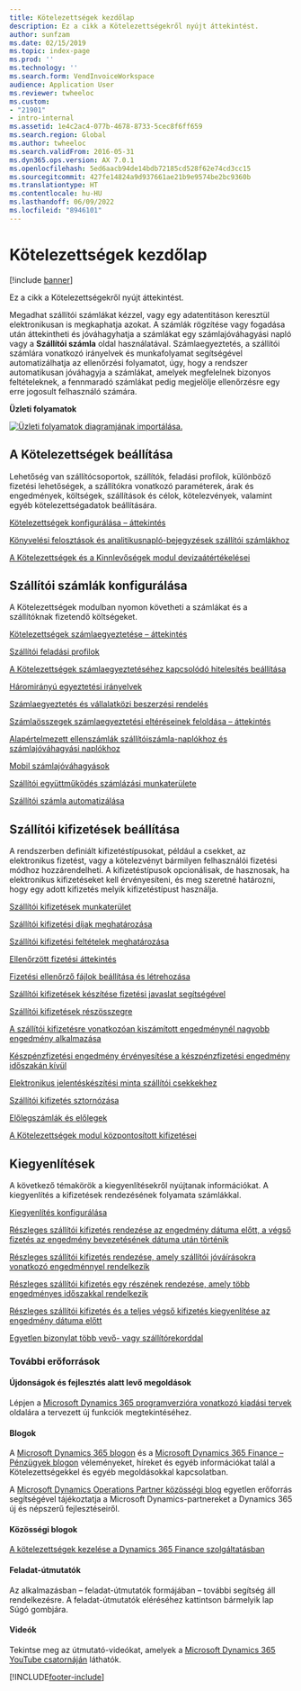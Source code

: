 ```yaml
---
title: Kötelezettségek kezdőlap
description: Ez a cikk a Kötelezettségekről nyújt áttekintést.
author: sunfzam
ms.date: 02/15/2019
ms.topic: index-page
ms.prod: ''
ms.technology: ''
ms.search.form: VendInvoiceWorkspace
audience: Application User
ms.reviewer: twheeloc
ms.custom:
- "21901"
- intro-internal
ms.assetid: 1e4c2ac4-077b-4678-8733-5cec8f6ff659
ms.search.region: Global
ms.author: twheeloc
ms.search.validFrom: 2016-05-31
ms.dyn365.ops.version: AX 7.0.1
ms.openlocfilehash: 5ed6aacb94de14bdb72185cd528f62e74cd3cc15
ms.sourcegitcommit: 427fe14824a9d937661ae21b9e9574be2bc9360b
ms.translationtype: HT
ms.contentlocale: hu-HU
ms.lasthandoff: 06/09/2022
ms.locfileid: "8946101"
---
```

# <a name="accounts-payable-home-page"></a>Kötelezettségek kezdőlap

[!include [banner](../includes/banner.md)]

Ez a cikk a Kötelezettségekről nyújt áttekintést. 

Megadhat szállítói számlákat kézzel, vagy egy adatentitáson keresztül elektronikusan is megkaphatja azokat. A számlák rögzítése vagy fogadása után áttekintheti és jóváhagyhatja a számlákat egy számlajóváhagyási napló vagy a **Szállítói számla** oldal használatával. Számlaegyeztetés, a szállítói számlára vonatkozó irányelvek és munkafolyamat segítségével automatizálhatja az ellenőrzési folyamatot, úgy, hogy a rendszer automatikusan jóváhagyja a számlákat, amelyek megfelelnek bizonyos feltételeknek, a fennmaradó számlákat pedig megjelölje ellenőrzésre egy erre jogosult felhasználó számára.

**Üzleti folyamatok**

[![Üzleti folyamatok diagramjának importálása.](./media/AP-process.PNG)](./media/AP-process.PNG)

## <a name="set-up-accounts-payable"></a>A Kötelezettségek beállítása

Lehetőség van szállítócsoportok, szállítók, feladási profilok, különböző fizetési lehetőségek, a szállítókra vonatkozó paraméterek, árak és engedmények, költségek, szállítások és célok, kötelezvények, valamint egyéb kötelezettségadatok beállítására. 

[Kötelezettségek konfigurálása – áttekintés](accounts-payable-overview.md)

[Könyvelési felosztások és analitikusnapló-bejegyzések szállítói számlákhoz](accounting-distributions-subledger-journal-entries-vendor-invoices.md) 

[A Kötelezettségek és a Kinnlevőségek modul devizaátértékelései](../cash-bank-management/foreign-currency-revaluation-accounts-payable-accounts-receivable.md)

## <a name="configure-vendor-invoices"></a>Szállítói számlák konfigurálása

A Kötelezettségek modulban nyomon követheti a számlákat és a szállítóknak fizetendő költségeket.

[Kötelezettségek számlaegyeztetése – áttekintés](accounts-payable-invoice-matching.md)

[Szállítói feladási profilok](vendor-posting-profiles.md)

[A Kötelezettségek számlaegyeztetéséhez kapcsolódó hitelesítés beállítása](tasks/set-up-accounts-payable-invoice-matching-validation.md)

[Háromirányú egyeztetési irányelvek](three-way-matching-policies.md)

[Számlaegyeztetés és vállalatközi beszerzési rendelés](invoice-matching-intercompany-purchase-orders.md)

[Számlaösszegek számlaegyeztetési eltéréseinek feloldása – áttekintés](resolve-invoice-totals-invoice-matching-discrepancies.md)

[Alapértelmezett ellenszámlák szállítóiszámla-naplókhoz és számlajóváhagyási naplókhoz](default-offset-accounts-vendor-invoice-journals.md)

[Mobil számlajóváhagyások](mobile-invoice-approvals.md)

[Szállítói együttműködés számlázási munkaterülete](vendor-portal-invoicing-workspace.md)

[Szállítói számla automatizálása](vendor-invoice-automation.md)

## <a name="configure-vendor-payments"></a>Szállítói kifizetések beállítása 

A rendszerben definiált kifizetéstípusokat, például a csekket, az elektronikus fizetést, vagy a kötelezvényt bármilyen felhasználói fizetési módhoz hozzárendelheti. A kifizetéstípusok opcionálisak, de hasznosak, ha elektronikus kifizetéseket kell érvényesíteni, és meg szeretné határozni, hogy egy adott kifizetés melyik kifizetéstípust használja. 

[Szállítói kifizetések munkaterület](vendor-payments-workspace.md)

[Szállítói kifizetési díjak meghatározása](tasks/define-vendor-payment-fees.md)

[Szállítói kifizetési feltételek meghatározása](tasks/define-vendor-payment-terms.md)

[Ellenőrzött fizetési áttekintés](positive-pay-overview.md)

[Fizetési ellenőrző fájlok beállítása és létrehozása](set-up-generate-positive-pay-files.md)

[Szállítói kifizetések készítése fizetési javaslat segítségével](create-vendor-payments-payment-proposal.md)

[Szállítói kifizetések részösszegre](vendor-payments-partial-amount.md)

[A szállítói kifizetésre vonatkozóan kiszámított engedménynél nagyobb engedmény alkalmazása](take-discount-more-calculated-discount-vendor-payment.md)

[Készpénzfizetési engedmény érvényesítése a készpénzfizetési engedmény időszakán kívül](take-cash-discount-outside-cash-discount-timeframe.md)

[Elektronikus jelentéskészítési minta szállítói csekkekhez](electronic-reporting-sample-vendor-checks.md)

[Szállítói kifizetés sztornózása](reverse-vendor-payment.md)

[Előlegszámlák és előlegek](prepayments-invoices-vs-prepayments.md)

[A Kötelezettségek modul központosított kifizetései](centralized-payments-accounts-payable.md)

## <a name="settlements"></a>Kiegyenlítések

A következő témakörök a kiegyenlítésekről nyújtanak információkat. A kiegyenlítés a kifizetések rendezésének folyamata számlákkal. 

[Kiegyenlítés konfigurálása](../cash-bank-management/configure-settlement.md)

[Részleges szállítói kifizetés rendezése az engedmény dátuma előtt, a végső fizetés az engedmény bevezetésének dátuma után történik](settle-partial-vendor-payment-before-discount-or-final-payment-after.md)

[Részleges szállítói kifizetés rendezése, amely szállítói jóváírásokra vonatkozó engedménnyel rendelkezik](settle-partial-vendor-payment-discounts-vendor-credit-notes.md)

[Részleges szállítói kifizetés egy részének rendezése, amely több engedményes időszakkal rendelkezik](settle-partial-vendor-payment-multiple-discount-periods.md)

[Részleges szállítói kifizetés és a teljes végső kifizetés kiegyenlítése az engedmény dátuma előtt](settle-partial-vendor-payment-or-final-payment-before-discount.md)

[Egyetlen bizonylat több vevő- vagy szállítórekorddal](single-voucher-multiple-customer-vendor-records.md)



### <a name="additional-resources"></a>További erőforrások

#### <a name="whats-new-and-in-development"></a>Újdonságok és fejlesztés alatt levő megoldások

Lépjen a [Microsoft Dynamics 365 programverzióra vonatkozó kiadási tervek](/dynamics365/release-plans/) oldalára a tervezett új funkciók megtekintéséhez. 

#### <a name="blogs"></a>Blogok

A [Microsoft Dynamics 365 blogon](https://community.dynamics.com/b/msftdynamicsblog?c=Enterprise) és a [Microsoft Dynamics 365 Finance – Pénzügyek blogon](https://community.dynamics.com/365/financeandoperations/b/financials) véleményeket, híreket és egyéb információkat talál a Kötelezettségekkel és egyéb megoldásokkal kapcsolatban.

A [Microsoft Dynamics Operations Partner közösségi blog](https://community.dynamics.com/partner/b/operationspartnercommunityblog) egyetlen erőforrás segítségével tájékoztatja a Microsoft Dynamics-partnereket a Dynamics 365 új és népszerű fejlesztéseiről.

#### <a name="community-blogs"></a>Közösségi blogok

[A kötelezettségek kezelése a Dynamics 365 Finance szolgáltatásban](https://financefunction.tech/2019/02/15/how-to-manage-payables-in-dynamics-365-for-finance-and-operations)

#### <a name="task-guides"></a>Feladat-útmutatók
Az alkalmazásban – feladat-útmutatók formájában – további segítség áll rendelkezésre. A feladat-útmutatók eléréséhez kattintson bármelyik lap Súgó gombjára.

#### <a name="videos"></a>Videók

Tekintse meg az útmutató-videókat, amelyek a [Microsoft Dynamics 365 YouTube csatornáján](https://www.youtube.com/channel/UCJGCg4rB3QSs8y_1FquelBQ) láthatók.






[!INCLUDE[footer-include](../../includes/footer-banner.md)]
